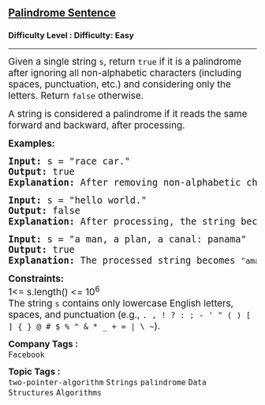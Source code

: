 <h2><a href="https://www.geeksforgeeks.org/problems/string-palindromic-ignoring-spaces4723/1?page=1&category=palindrome&sortBy=accuracy">Palindrome Sentence</a></h2><h3>Difficulty Level : Difficulty: Easy</h3><hr><div class="problems_problem_content__Xm_eO"><p><span style="font-size: 14pt;">Given a single string <code>s</code>, return <code>true</code> if it is a palindrome after ignoring all non-alphabetic characters (including spaces, punctuation, etc.) and considering only the letters. Return <code>false</code> otherwise.</span></p>
<p><span style="font-size: 14pt;">A string is considered a palindrome if it reads the same forward and backward, after processing.</span></p>
<p><span style="font-size: 14pt;"><strong>Examples:</strong></span></p>
<pre><span style="font-size: 14pt;"><strong>Input: </strong>s = "race car."
<strong>Output:</strong> true
<strong>Explanation:</strong> After removing non-alphabetic characters and spaces, the processed string is <code>"racecar"</code><span style="font-family: -apple-system, BlinkMacSystemFont, 'Segoe UI', Roboto, Oxygen, Ubuntu, Cantarell, 'Open Sans', 'Helvetica Neue', sans-serif;">, which is a palindrome.</span></span></pre>
<pre><span style="font-size: 14pt;"><strong>Input: </strong>s = "hello world."
<strong>Output:</strong> false
<strong>Explanation:</strong> After processing, the string becomes <code>"helloworld"</code><span style="font-family: -apple-system, BlinkMacSystemFont, 'Segoe UI', Roboto, Oxygen, Ubuntu, Cantarell, 'Open Sans', 'Helvetica Neue', sans-serif;">, which is not a palindrome.</span></span></pre>
<pre><span style="font-size: 14pt;"><strong>Input: </strong>s = "a man, a plan, a canal: panama"<br><strong>Output:</strong> true<br><strong>Explanation:</strong> The processed string becomes <code>"amanaplanacanalpanama"</code><span style="font-family: -apple-system, BlinkMacSystemFont, 'Segoe UI', Roboto, Oxygen, Ubuntu, Cantarell, 'Open Sans', 'Helvetica Neue', sans-serif;">, which is a palindrome.</span></span></pre>
<p><span style="font-size: 14pt;"><strong>Constraints:</strong><br>1&lt;= s.length() &lt;= 10<sup>6</sup><br>The string <code>s</code> contains only lowercase English letters, spaces, and punctuation (e.g., <code>. , ! ? : ; - ' " ( ) [ ] { } @ # $ % ^ &amp; * _ + = | \ ~</code>).</span></p></div><p><span style=font-size:18px><strong>Company Tags : </strong><br><code>Facebook</code>&nbsp;<br><p><span style=font-size:18px><strong>Topic Tags : </strong><br><code>two-pointer-algorithm</code>&nbsp;<code>Strings</code>&nbsp;<code>palindrome</code>&nbsp;<code>Data Structures</code>&nbsp;<code>Algorithms</code>&nbsp;
